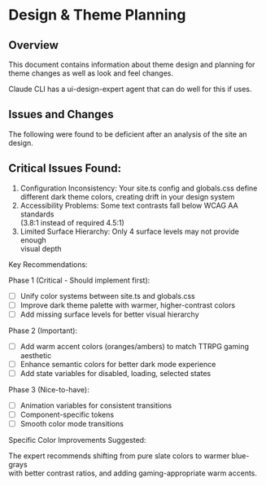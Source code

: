 # Design & Theme Planning

## Overview

This document contains information about theme design and planning for theme changes as well as look and feel changes.

Claude CLI has a ui-design-expert agent that can do well for this if uses.

## Issues and Changes

The following were found to be deficient after an analysis of the site an design.

## Critical Issues Found:

1. Configuration Inconsistency: Your site.ts config and globals.css define       
different dark theme colors, creating drift in your design system
1. Accessibility Problems: Some text contrasts fall below WCAG AA standards      
(3.8:1 instead of required 4.5:1)
1. Limited Surface Hierarchy: Only 4 surface levels may not provide enough       
visual depth

Key Recommendations:

Phase 1 (Critical - Should implement first):

- [ ] Unify color systems between site.ts and globals.css
- [ ] Improve dark theme palette with warmer, higher-contrast colors
- [ ] Add missing surface levels for better visual hierarchy

Phase 2 (Important):

- [ ] Add warm accent colors (oranges/ambers) to match TTRPG gaming aesthetic        
- [ ] Enhance semantic colors for better dark mode experience
- [ ] Add state variables for disabled, loading, selected states

Phase 3 (Nice-to-have):

- [ ] Animation variables for consistent transitions
- [ ] Component-specific tokens
- [ ] Smooth color mode transitions

Specific Color Improvements Suggested:

The expert recommends shifting from pure slate colors to warmer blue-grays       
with better contrast ratios, and adding gaming-appropriate warm accents.
